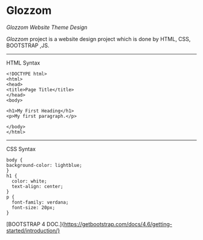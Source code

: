 # Glozzom


<feat> *Glozzom Website Theme Design*
  
 _Glozzom_ project is a website design project which is done by HTML, CSS, BOOTSTRAP ,JS.
 
  <hr/>

HTML Syntax
  
    
    <!DOCTYPE html>
    <html>
    <head>
    <title>Page Title</title>
    </head>
    <body>

    <h1>My First Heading</h1>
    <p>My first paragraph.</p>

    </body>
    </html>
    
 <hr/>
  
CSS Syntax
  
  
    body {
    background-color: lightblue;
    }
    h1 {
      color: white;
      text-align: center;
    }
    p {
      font-family: verdana;
      font-size: 20px;
    }
  
  
[BOOTSTRAP 4 DOC.]{https://getbootstrap.com/docs/4.6/getting-started/introduction/}

